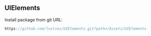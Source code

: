 ## UIElements

Install package from git URL:

```c#
https://github.com/lusties/UIElements.git?path=/Assets/UIElements
```

